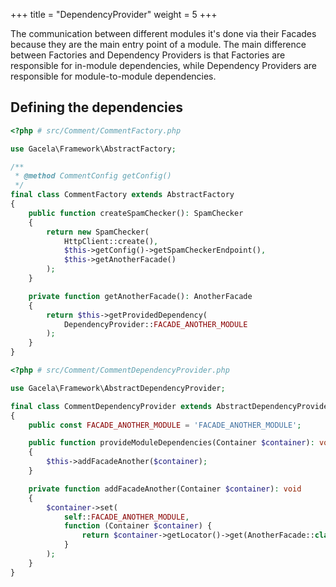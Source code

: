 +++
title = "DependencyProvider"
weight = 5
+++

The communication between different modules it's done via their Facades because they are the main entry point of a
module. The main difference between Factories and Dependency Providers is that Factories are responsible for in-module
dependencies, while Dependency Providers are responsible for module-to-module dependencies.

## Defining the dependencies

```php
<?php # src/Comment/CommentFactory.php

use Gacela\Framework\AbstractFactory;

/**
 * @method CommentConfig getConfig()
 */
final class CommentFactory extends AbstractFactory
{
    public function createSpamChecker(): SpamChecker
    {
        return new SpamChecker(
            HttpClient::create(),
            $this->getConfig()->getSpamCheckerEndpoint(),
            $this->getAnotherFacade()
        );
    }

    private function getAnotherFacade(): AnotherFacade
    {
        return $this->getProvidedDependency(
            DependencyProvider::FACADE_ANOTHER_MODULE
        );
    }
}
```

```php
<?php # src/Comment/CommentDependencyProvider.php

use Gacela\Framework\AbstractDependencyProvider;

final class CommentDependencyProvider extends AbstractDependencyProvider
{
    public const FACADE_ANOTHER_MODULE = 'FACADE_ANOTHER_MODULE';

    public function provideModuleDependencies(Container $container): void
    {
        $this->addFacadeAnother($container);
    }

    private function addFacadeAnother(Container $container): void
    {
        $container->set(
            self::FACADE_ANOTHER_MODULE,
            function (Container $container) {
                return $container->getLocator()->get(AnotherFacade::class);
            }
        );
    }
}
```
